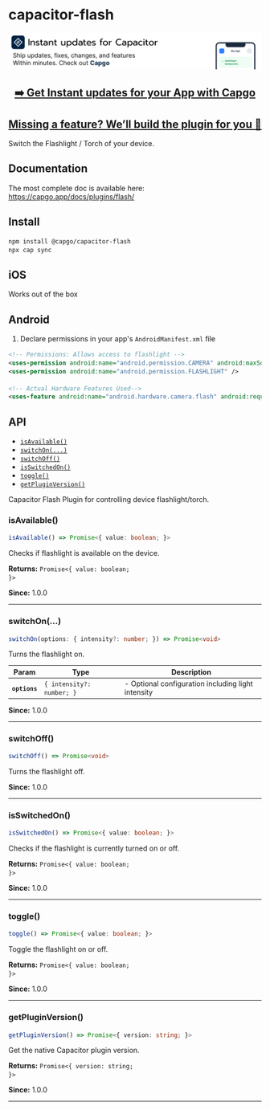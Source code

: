 # capacitor-flash
  <a href="https://capgo.app/"><img src='https://raw.githubusercontent.com/Cap-go/capgo/main/assets/capgo_banner.png' alt='Capgo - Instant updates for capacitor'/></a>

<div align="center">
  <h2><a href="https://capgo.app/?ref=plugin"> ➡️ Get Instant updates for your App with Capgo</a></h2>
  <h2><a href="https://capgo.app/consulting/?ref=plugin"> Missing a feature? We’ll build the plugin for you 💪</a></h2>
</div>
Switch the Flashlight / Torch of your device.

## Documentation

The most complete doc is available here: https://capgo.app/docs/plugins/flash/

## Install

```bash
npm install @capgo/capacitor-flash
npx cap sync
```

## iOS

Works out of the box

## Android

1. Declare permissions in your app's `AndroidManifest.xml` file

```xml
<!-- Permissions: Allows access to flashlight -->
<uses-permission android:name="android.permission.CAMERA" android:maxSdkVersion="23" />
<uses-permission android:name="android.permission.FLASHLIGHT" />

<!-- Actual Hardware Features Used-->
<uses-feature android:name="android.hardware.camera.flash" android:required="true" />
```

## API

<docgen-index>

* [`isAvailable()`](#isavailable)
* [`switchOn(...)`](#switchon)
* [`switchOff()`](#switchoff)
* [`isSwitchedOn()`](#isswitchedon)
* [`toggle()`](#toggle)
* [`getPluginVersion()`](#getpluginversion)

</docgen-index>

<docgen-api>
<!--Update the source file JSDoc comments and rerun docgen to update the docs below-->

Capacitor Flash Plugin for controlling device flashlight/torch.

### isAvailable()

```typescript
isAvailable() => Promise<{ value: boolean; }>
```

Checks if flashlight is available on the device.

**Returns:** <code>Promise&lt;{ value: boolean; }&gt;</code>

**Since:** 1.0.0

--------------------


### switchOn(...)

```typescript
switchOn(options: { intensity?: number; }) => Promise<void>
```

Turns the flashlight on.

| Param         | Type                                 | Description                                        |
| ------------- | ------------------------------------ | -------------------------------------------------- |
| **`options`** | <code>{ intensity?: number; }</code> | - Optional configuration including light intensity |

**Since:** 1.0.0

--------------------


### switchOff()

```typescript
switchOff() => Promise<void>
```

Turns the flashlight off.

**Since:** 1.0.0

--------------------


### isSwitchedOn()

```typescript
isSwitchedOn() => Promise<{ value: boolean; }>
```

Checks if the flashlight is currently turned on or off.

**Returns:** <code>Promise&lt;{ value: boolean; }&gt;</code>

**Since:** 1.0.0

--------------------


### toggle()

```typescript
toggle() => Promise<{ value: boolean; }>
```

Toggle the flashlight on or off.

**Returns:** <code>Promise&lt;{ value: boolean; }&gt;</code>

**Since:** 1.0.0

--------------------


### getPluginVersion()

```typescript
getPluginVersion() => Promise<{ version: string; }>
```

Get the native Capacitor plugin version.

**Returns:** <code>Promise&lt;{ version: string; }&gt;</code>

**Since:** 1.0.0

--------------------

</docgen-api>
